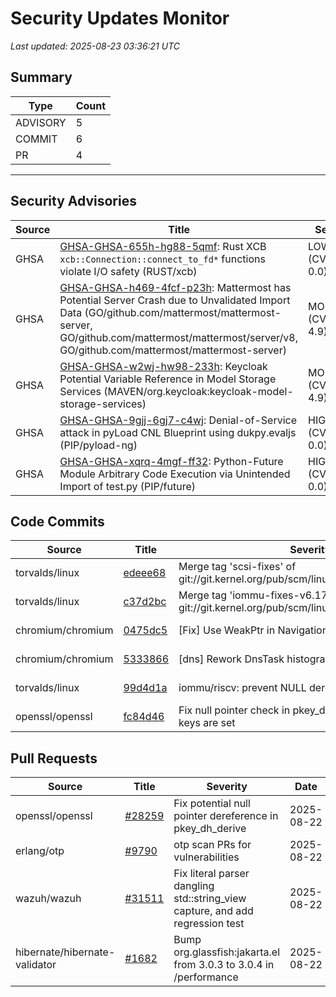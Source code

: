 # Security Updates Monitor

*Last updated: 2025-08-23 03:36:21 UTC*

## Summary
| Type | Count |
|------|-------|
| ADVISORY | 5 |
| COMMIT | 6 |
| PR | 4 |

---

## Security Advisories

| Source | Title | Severity | Date |
|--------|-------|----------|------|
| GHSA | [GHSA-GHSA-655h-hg88-5qmf](https://github.com/advisories/GHSA-655h-hg88-5qmf): Rust XCB `xcb::Connection::connect_to_fd*` functions violate I/O safety (RUST/xcb) | LOW (CVSS: 0.0) | 2025-08-22 |
| GHSA | [GHSA-GHSA-h469-4fcf-p23h](https://github.com/advisories/GHSA-h469-4fcf-p23h): Mattermost has Potential Server Crash due to Unvalidated Import Data (GO/github.com/mattermost/mattermost-server, GO/github.com/mattermost/mattermost/server/v8, GO/github.com/mattermost/mattermost-server) | MODERATE (CVSS: 4.9) | 2025-08-21 |
| GHSA | [GHSA-GHSA-w2wj-hw98-233h](https://github.com/advisories/GHSA-w2wj-hw98-233h): Keycloak Potential Variable Reference in Model Storage Services (MAVEN/org.keycloak:keycloak-model-storage-services) | MODERATE (CVSS: 4.9) | 2025-08-21 |
| GHSA | [GHSA-GHSA-9gjj-6gj7-c4wj](https://github.com/advisories/GHSA-9gjj-6gj7-c4wj): Denial-of-Service attack in pyLoad CNL Blueprint using dukpy.evaljs (PIP/pyload-ng) | HIGH (CVSS: 0.0) | 2025-08-21 |
| GHSA | [GHSA-GHSA-xqrq-4mgf-ff32](https://github.com/advisories/GHSA-xqrq-4mgf-ff32): Python-Future Module Arbitrary Code Execution via Unintended Import of test.py (PIP/future) | HIGH (CVSS: 0.0) | 2025-08-14 |

## Code Commits

| Source | Title | Severity | Date |
|--------|-------|----------|------|
| torvalds/linux | [edeee68](https://github.com/torvalds/linux/commit/edeee68c42747c9d9b237f06fbc4cd1a2348fefb) | Merge tag 'scsi-fixes' of git://git.kernel.org/pub/scm/linux/kernel/git/jejb/scsi | 2025-08-22 |
| torvalds/linux | [c37d2bc](https://github.com/torvalds/linux/commit/c37d2bc92b90ef4df898d1aa7a3ffed34e4043b8) | Merge tag 'iommu-fixes-v6.17-rc2' of git://git.kernel.org/pub/scm/linux/kernel/git/iommu/linux | 2025-08-22 |
| chromium/chromium | [0475dc5](https://github.com/chromium/chromium/commit/0475dc5655a706020c913942336e91e18ea1936a) | [Fix] Use WeakPtr in NavigationWaiter to prevent crash | 2025-08-22 |
| chromium/chromium | [5333866](https://github.com/chromium/chromium/commit/5333866b930b0e7b8f0c243ce2b6c36a6e894898) | [dns] Rework DnsTask histograms | 2025-08-22 |
| torvalds/linux | [99d4d1a](https://github.com/torvalds/linux/commit/99d4d1a070870aa08163af8ce0522992b7f35d8c) | iommu/riscv: prevent NULL deref in iova_to_phys | 2025-08-20 |
| openssl/openssl | [fc84d46](https://github.com/openssl/openssl/commit/fc84d46d7227886152be00618889a521e9132ef3) | Fix null pointer check in pkey_dh_derive to ensure both keys are set | 2025-08-13 |

## Pull Requests

| Source | Title | Severity | Date |
|--------|-------|----------|------|
| openssl/openssl | [#28259](https://github.com/openssl/openssl/pull/28259) | Fix potential null pointer dereference in pkey_dh_derive | 2025-08-22 |
| erlang/otp | [#9790](https://github.com/erlang/otp/pull/9790) | otp scan PRs for vulnerabilities | 2025-08-22 |
| wazuh/wazuh | [#31511](https://github.com/wazuh/wazuh/pull/31511) | Fix literal parser dangling std::string_view capture, and add regression test | 2025-08-22 |
| hibernate/hibernate-validator | [#1682](https://github.com/hibernate/hibernate-validator/pull/1682) | Bump org.glassfish:jakarta.el from 3.0.3 to 3.0.4 in /performance | 2025-08-22 |

